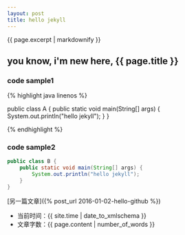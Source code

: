 ```yaml
---
layout: post
title: hello jekyll
---
```

{{ page.excerpt | markdownify }}

## you know, i'm new here, {{ page.title }} ##

### code sample1 ###

{% highlight java linenos %}

public class A {
	public static void main(String[] args) {
		System.out.println("hello jekyll");
	}
}

{% endhighlight %}


### code sample2 ###

```java
public class B {
	public static void main(String[] args) {
		System.out.println("hello jekyll");
	}
}
```

[另一篇文章]({% post_url 2016-01-02-hello-github %})

* 当前时间：{{ site.time | date_to_xmlschema  }}
* 文章字数：{{ page.content | number_of_words }}


